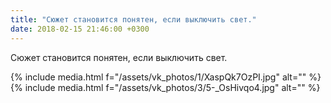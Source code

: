```yaml
---
title: "Сюжет становится понятен, если выключить свет."
date: 2018-02-15 21:46:00 +0300
---
```


Сюжет становится понятен, если выключить свет.


{% include media.html f="/assets/vk_photos/1/XaspQk7OzPI.jpg" alt="" %}
{% include media.html f="/assets/vk_photos/3/5-_OsHivqo4.jpg" alt="" %}

